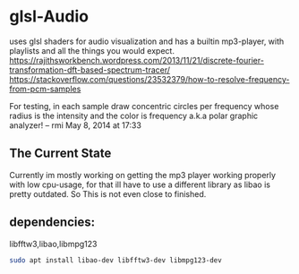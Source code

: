 # glsl-Audio
uses glsl shaders for audio visualization and has  a builtin mp3-player, with playlists and all the things you would expect.
https://rajithsworkbench.wordpress.com/2013/11/21/discrete-fourier-transformation-dft-based-spectrum-tracer/
https://stackoverflow.com/questions/23532379/how-to-resolve-frequency-from-pcm-samples



For testing, in each sample draw concentric circles per frequency whose radius is the intensity and the color is frequency a.k.a polar graphic analyzer! – 
rmi
 May 8, 2014 at 17:33

## The Current State
Currently im mostly working on getting the mp3 player working properly with low cpu-usage, for that ill have to use a different library as libao is pretty outdated.
So This is not even close to finished.

## dependencies:
libfftw3,libao,libmpg123
```bash
sudo apt install libao-dev libfftw3-dev libmpg123-dev
```
